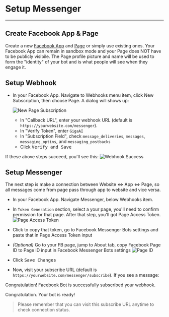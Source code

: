 # Setup Messenger
***

## Create Facebook App & Page
Create a new [Facebook App](https://developers.facebook.com/quickstarts/?platform=web) and [Page](https://www.facebook.com/pages/create) or simply use existing ones. Your Facebook App can remain in sandbox mode and your Page does NOT have to be publicly visibile. The Page profile picture and name will be used to form the "identity" of your bot and is what people will see when they engage it.

## Setup Webhook

- In your Facebook App. Navigate to Webhooks menu item, click New Subscription, then choose Page. A dialog will shows up:
	
	![New Page Subscription](https://gigaai.com/images/new-page-subscription.jpg)
    
    - In "Callback URL", enter your webhook URL (default is `https://yourwebsite.com/messenger`).
    - In "Verify Token", enter `GigaAI`
    - In "Subscription Field", check `message_deliveries`, `messages`, `messaging_optins`, and `messaging_postbacks`
    - Click <kbd>Verify and Save</kbd>

If these above steps succeed, you'll see this:
![Webhook Success](https://gigaai.com/images/webhook.jpg)

## Setup Messenger
The next step is make a connection between Website <=> App <=> Page, so all messages come from page pass through app to website and vice versa.

- In your Facebook App. Navigate Messenger, below Webhooks item.
- In `Token Generation` section, select a your page, you'll need to confirm permission for that page. After that step, you'll got Page Access Token.
![Page Access Token](https://gigaai.com/images/token-generation.jpg)
- Click to copy that token, go to Facebook Messenger Bots settings and paste that in Page Access Token input
- *(Optional)* Go to your FB page, jump to About tab, copy Facebook Page ID to Page ID input in Facebook Messenger Bots settings
	![Page ID](https://gigaai.com/images/facebook-page-id.jpg)
- Click <kbd>Save Changes</kbd>

- Now, visit your subscribe URL (default is `https://yourwebsite.com/messenger/subscribe`). If you see a message:

<div class="h1">Congratulation! Facebook Bot is successfully subscribed your webhook.</div>

Congratulation. Your bot is ready!

> Please remember that you can visit this subscribe URL anytime to check connection status.
